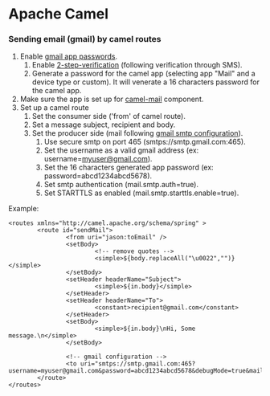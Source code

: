 # Apache Camel

### Sending email \(gmail\) by camel routes

1. Enable [gmail app passwords](https://support.google.com/accounts/answer/185833). 
   1. Enable [2-step-verification](https://support.google.com/accounts/answer/185839) \(following verification through SMS\).
   2. Generate a password for the camel app \(selecting app "Mail" and a device type or custom\). It will venerate a 16 characters password for the camel app.
2. Make sure the app is set up for [camel-mail](https://camel.apache.org/components/latest/mail-component.html) component.
3. Set up a camel route 
   1. Set the consumer side \('from' of camel route\).
   2. Set a message subject, recipient and body.
   3. Set the producer side \(mail following [gmail smtp configuration](https://support.google.com/mail/answer/7126229)\).
      1. Use secure smtp on port 465 \(smtps://smtp.gmail.com:465\).
      2. Set the username as a valid gmail address \(ex: username=myuser@gmail.com\).
      3. Set the 16 characters generated app password \(ex: password=abcd1234abcd5678\).
      4. Set smtp authentication \(mail.smtp.auth=true\).
      5. Set STARTTLS as enabled \(mail.smtp.starttls.enable=true\).

Example:

```text
<routes xmlns="http://camel.apache.org/schema/spring" >
        <route id="sendMail">
                <from uri="jason:toEmail" />
                <setBody>
                        <!-- remove quotes -->
                        <simple>${body.replaceAll("\u0022","")}</simple>
                </setBody>
                <setHeader headerName="Subject">
                        <simple>${in.body}</simple>
                </setHeader>
                <setHeader headerName="To">
                        <constant>recipient@gmail.com</constant>
                </setHeader>
                <setBody>
                        <simple>${in.body}\nHi, Some message.\n</simple> 
                </setBody> 
                
                <!-- gmail configuration -->
                <to uri="smtps://smtp.gmail.com:465?username=myuser@gmail.com&password=abcd1234abcd5678&debugMode=true&mail.smtp.auth=true&mail.smtp.starttls.enable=true"/> 
        </route>  
</routes>
```

